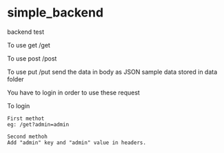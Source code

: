 # simple_backend
backend test

To use get
  /get
  
To use post
  /post
  
To use put
  /put
  send the data in body as JSON
  sample data stored in data folder
  
  
You have to login in order to use these request

  To login
  
    First methot
    eg: /get?admin=admin
    
    Second methoh
    Add "admin" key and "admin" value in headers.
    

    
